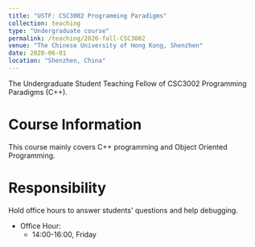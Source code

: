 ```yaml
---
title: "USTF: CSC3002 Programming Paradigms"
collection: teaching
type: "Undergraduate course"
permalink: /teaching/2020-fall-CSC3002
venue: "The Chinese University of Hong Kong, Shenzhen"
date: 2020-06-01
location: "Shenzhen, China"
---
```


The Undergraduate Student Teaching Fellow of CSC3002 Programming Paradigms (C++).

Course Information
======
This course mainly covers C++ programming and Object Oriented Programming.

Responsibility
======
Hold office hours to answer students' questions and help debugging.


- Office Hour:
  - 14:00-16:00, Friday
